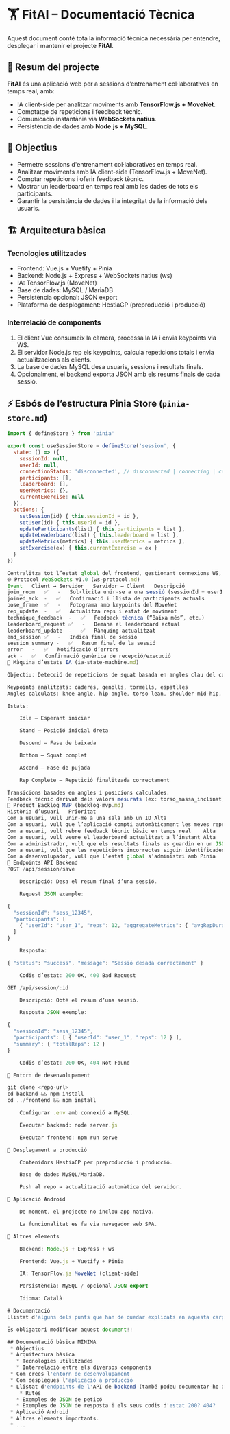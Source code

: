# 🏋️ FitAI – Documentació Tècnica

Aquest document conté tota la informació tècnica necessària per entendre, desplegar i mantenir el projecte **FitAI**.

## 🌟 Resum del projecte
**FitAI** és una aplicació web per a sessions d’entrenament col·laboratives en temps real, amb:  
- IA client-side per analitzar moviments amb **TensorFlow.js + MoveNet**.  
- Comptatge de repeticions i feedback tècnic.  
- Comunicació instantània via **WebSockets natius**.  
- Persistència de dades amb **Node.js + MySQL**.

## 🎯 Objectius
- Permetre sessions d'entrenament col·laboratives en temps real.  
- Analitzar moviments amb IA client-side (TensorFlow.js + MoveNet).  
- Comptar repeticions i oferir feedback tècnic.  
- Mostrar un leaderboard en temps real amb les dades de tots els participants.  
- Garantir la persistència de dades i la integritat de la informació dels usuaris.

## 🏗 Arquitectura bàsica

### Tecnologies utilitzades
- Frontend: Vue.js + Vuetify + Pinia  
- Backend: Node.js + Express + WebSockets natius (ws)  
- IA: TensorFlow.js (MoveNet)  
- Base de dades: MySQL / MariaDB  
- Persistència opcional: JSON export  
- Plataforma de desplegament: HestiaCP (preproducció i producció)

### Interrelació de components
1. El client Vue consumeix la càmera, processa la IA i envia keypoints via WS.  
2. El servidor Node.js rep els keypoints, calcula repeticions totals i envia actualitzacions als clients.  
3. La base de dades MySQL desa usuaris, sessions i resultats finals.  
4. Opcionalment, el backend exporta JSON amb els resums finals de cada sessió.

## ⚡ Esbós de l’estructura **Pinia Store** (`pinia-store.md`)

```javascript
import { defineStore } from 'pinia'

export const useSessionStore = defineStore('session', {
  state: () => ({
    sessionId: null,
    userId: null,
    connectionStatus: 'disconnected', // disconnected | connecting | connected
    participants: [],
    leaderboard: [],
    userMetrics: {},
    currentExercise: null
  }),
  actions: {
    setSession(id) { this.sessionId = id },
    setUser(id) { this.userId = id },
    updateParticipants(list) { this.participants = list },
    updateLeaderboard(list) { this.leaderboard = list },
    updateMetrics(metrics) { this.userMetrics = metrics },
    setExercise(ex) { this.currentExercise = ex }
  }
})

Centralitza tot l’estat global del frontend, gestionant connexions WS, dades de participants, leaderboard i mètriques de l’usuari.
🌐 Protocol WebSockets v1.0 (ws-protocol.md)
Event	Client → Servidor	Servidor → Client	Descripció
join_room	✅	-	Sol·licita unir-se a una sessió (sessionId + userId)
joined_ack	-	✅	Confirmació i llista de participants actuals
pose_frame	✅	-	Fotograma amb keypoints del MoveNet
rep_update	-	✅	Actualitza reps i estat de moviment
technique_feedback	-	✅	Feedback tècnica (“Baixa més”, etc.)
leaderboard_request	✅	-	Demana el leaderboard actual
leaderboard_update	-	✅	Rànquing actualitzat
end_session	✅	-	Indica final de sessió
session_summary	-	✅	Resum final de la sessió
error	-	✅	Notificació d’errors
ack	-	✅	Confirmació genèrica de recepció/execució
🧠 Màquina d’estats IA (ia-state-machine.md)

Objectiu: Detecció de repeticions de squat basada en angles clau del cos.

Keypoints analitzats: caderes, genolls, tormells, espatlles
Angles calculats: knee angle, hip angle, torso lean, shoulder-mid-hip, ankle stability

Estats:

    Idle – Esperant iniciar

    Stand – Posició inicial dreta

    Descend – Fase de baixada

    Bottom – Squat complet

    Ascend – Fase de pujada

    Rep Complete – Repetició finalitzada correctament

Transicions basades en angles i posicions calculades.
Feedback tècnic derivat dels valors mesurats (ex: torso_massa_inclinat).
📝 Product Backlog MVP (backlog-mvp.md)
Història d’usuari	Prioritat
Com a usuari, vull unir-me a una sala amb un ID	Alta
Com a usuari, vull que l’aplicació compti automàticament les meves repeticions	Alta
Com a usuari, vull rebre feedback tècnic bàsic en temps real	Alta
Com a usuari, vull veure el leaderboard actualitzat a l’instant	Alta
Com a administrador, vull que els resultats finals es guardin en un JSON	Mitja
Com a usuari, vull que les repeticions incorrectes siguin identificades amb un warning	Mitja
Com a desenvolupador, vull que l’estat global s’administri amb Pinia	Alta
📡 Endpoints API Backend
POST /api/session/save

    Descripció: Desa el resum final d’una sessió.

    Request JSON exemple:

{
  "sessionId": "sess_12345",
  "participants": [
    { "userId": "user_1", "reps": 12, "aggregateMetrics": { "avgRepDurationMs": 1250 } }
  ]
}

    Resposta:

{ "status": "success", "message": "Sessió desada correctament" }

    Codis d’estat: 200 OK, 400 Bad Request

GET /api/session/:id

    Descripció: Obté el resum d’una sessió.

    Resposta JSON exemple:

{
  "sessionId": "sess_12345",
  "participants": [ { "userId": "user_1", "reps": 12 } ],
  "summary": { "totalReps": 12 }
}

    Codis d’estat: 200 OK, 404 Not Found

🔧 Entorn de desenvolupament

git clone <repo-url>
cd backend && npm install
cd ../frontend && npm install

    Configurar .env amb connexió a MySQL.

    Executar backend: node server.js

    Executar frontend: npm run serve

🚀 Desplegament a producció

    Contenidors HestiaCP per preproducció i producció.

    Base de dades MySQL/MariaDB.

    Push al repo → actualització automàtica del servidor.

🤖 Aplicació Android

    De moment, el projecte no inclou app nativa.

    La funcionalitat es fa via navegador web SPA.

📎 Altres elements

    Backend: Node.js + Express + ws

    Frontend: Vue.js + Vuetify + Pinia

    IA: TensorFlow.js MoveNet (client-side)

    Persistència: MySQL / opcional JSON export

    Idioma: Català

# Documentació
Llistat d'alguns dels punts que han de quedar explicats en aquesta carpeta. Poden ser tots en aquest fitxer o en diversos fitxers enllaçats.

És obligatori modificar aquest document!!

## Documentació bàsica MÍNIMA
 * Objectius
 * Arquitectura bàsica
   * Tecnologies utilitzades
   * Interrelació entre els diversos components
 * Com crees l'entorn de desenvolupament
 * Com desplegues l'aplicació a producció
 * Llistat d'endpoints de l'API de backend (també podeu documentar-ho amb swagger)
    * Rutes
   * Exemples de JSON de peticó
   * Exemples de JSON de resposta i els seus codis d'estat 200? 404?
 * Aplicació Android
 * Altres elements importants.
 * ...
